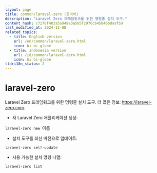 ```yaml
---
layout: page
title: common/laravel-zero (한국어)
description: "Laravel Zero 프레임워크를 위한 명령줄 설치 도구."
content_hash: c7278f403a5a949a3a585f2970c645b466daafb9
last_modified_at: 2024-11-08
related_topics:
  - title: English version
    url: /en/common/laravel-zero.html
    icon: bi bi-globe
  - title: Indonesia version
    url: /id/common/laravel-zero.html
    icon: bi bi-globe
tldri18n_status: 2
---
```

# laravel-zero

Laravel Zero 프레임워크를 위한 명령줄 설치 도구.
더 많은 정보: <https://laravel-zero.com>.

- 새 Laravel Zero 애플리케이션 생성:

`laravel-zero new `<span class="tldr-var badge badge-pill bg-dark-lm bg-white-dm text-white-lm text-dark-dm font-weight-bold">이름</span>

- 설치 도구를 최신 버전으로 업데이트:

`laravel-zero self-update`

- 사용 가능한 설치 명령 나열:

`laravel-zero list`
